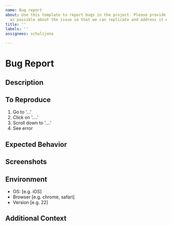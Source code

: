 ```yaml
---
name: Bug report
about: Use this template to report bugs in the project. Please provide as much information
  as possible about the issue so that we can replicate and address it efficiently.
title: ''
labels: ''
assignees: schulzjona

---
```


# Bug Report

## Description
[//]: # (A clear and concise description of what the bug is.)

## To Reproduce
[//]: # (Steps to reproduce the behavior:)
1. Go to '...'
2. Click on '....'
3. Scroll down to '....'
4. See error

## Expected Behavior
[//]: # (A clear and concise description of what you expected to happen.)

## Screenshots
[//]: # (If applicable, add screenshots to help explain your problem.)

## Environment
[//]: # (Please complete the following information:)
- OS: [e.g. iOS]
- Browser [e.g. chrome, safari]
- Version [e.g. 22]

## Additional Context
[//]: # (Add any other context about the problem here. If applicable, add the log files or error messages.)
